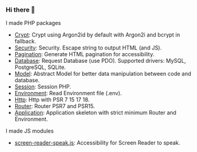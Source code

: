 ### Hi there 👋

I made PHP packages  
* [Crypt](https://github.com/rancoud/Crypt): Crypt using Argon2id by default with Argon2i and bcrypt in fallback.
* [Security](https://github.com/rancoud/Security): Security. Escape string to output HTML (and JS).
* [Pagination](https://github.com/rancoud/Pagination): Generate HTML pagination for accessibility.
* [Database](https://github.com/rancoud/Database): Request Database (use PDO). Supported drivers: MySQL, PostgreSQL, SQLite.
* [Model](https://github.com/rancoud/Model): Abstract Model for better data manipulation between code and database.
* [Session](https://github.com/rancoud/Session): Session PHP.
* [Environment](https://github.com/rancoud/Environment): Read Environment file (.env).
* [Http](https://github.com/rancoud/Http): Http with PSR 7 15 17 18.
* [Router](https://github.com/rancoud/Router): Router PSR7 and PSR15.
* [Application](https://github.com/rancoud/Application): Application skeleton with strict minimum Router and Environment.

I made JS modules  
* [screen-reader-speak.js](https://github.com/rancoud/screen-reader-speak.js): Accessibility for Screen Reader to speak.
